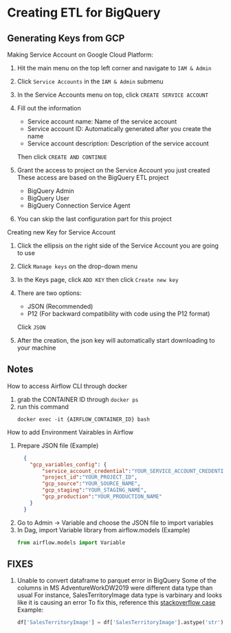 # Creating ETL for BigQuery

## Generating Keys from GCP
Making Service Account on Google Cloud Platform:
  1. Hit the main menu on the top left corner and navigate to `IAM & Admin`
  2. Click `Service Accounts` in the `IAM & Admin` submenu
  3. In the Service Accounts menu on top, click `CREATE SERVICE ACCOUNT`
  4. Fill out the information
      - Service account name: Name of the service account
      - Service account ID: Automatically generated after you create the name
      - Service account description: Description of the service account  
     
     Then click `CREATE AND CONTINUE`
  5. Grant the access to project on the Service Account you just created
      These access are based on the BigQuery ETL project
      - BigQuery Admin
      - BigQuery User
      - BigQuery Connection Service Agent
  6. You can skip the last configuration part for this project

Creating new Key for Service Account
  1. Click the ellipsis on the right side of the Service Account you are going to use
  2. Click `Manage keys` on the drop-down menu
  3. In the Keys page, click `ADD KEY` then click `Create new key`
  4. There are two options:
      - JSON (Recommended)
      - P12 (For backward compatibility with code using the P12 format)  
    
     Click `JSON`
  5. After the creation, the json key will automatically start downloading to your machine

## Notes
How to access Airflow CLI through docker
  1. grab the CONTAINER ID through `docker ps`
  2. run this command
     ```
     docker exec -it {AIRFLOW_CONTAINER_ID} bash
     ```

How to add Environment Vairables in Airflow
  1. Prepare JSON file (Example)
      ```json
        {
          "gcp_variables_config": {
              "service_account_credential":"YOUR_SERVICE_ACCOUNT_CREDENTIAL",
              "project_id":"YOUR_PROJECT_ID",
              "gcp_source":"YOUR_SOURCE_NAME",
              "gcp_staging":"YOUR_STAGING_NAME",
              "gcp_production":"YOUR_PRODUCTION_NAME"
          }
        }
      ```
  2. Go to Admin -> Variable and choose the JSON file to import variables
  3. In Dag, import Variable library from airflow.models (Example)
     ```python
     from airflow.models import Variable
     ```

## FIXES
1.  Unable to convert dataframe to parquet error in BigQuery
    Some of the columns in MS AdventureWorkDW2019 were different data type than usual
    For instance, SalesTerritoryImage data type is varbinary and looks like it is causing an error
    To fix this, reference this [stackoverflow case](https://stackoverflow.com/questions/64364129/unable-to-convert-dataframe-to-parquet-typeerror)
    Example:
    ```python
    df['SalesTerritoryImage'] = df['SalesTerritoryImage'].astype('str') 
    ```

